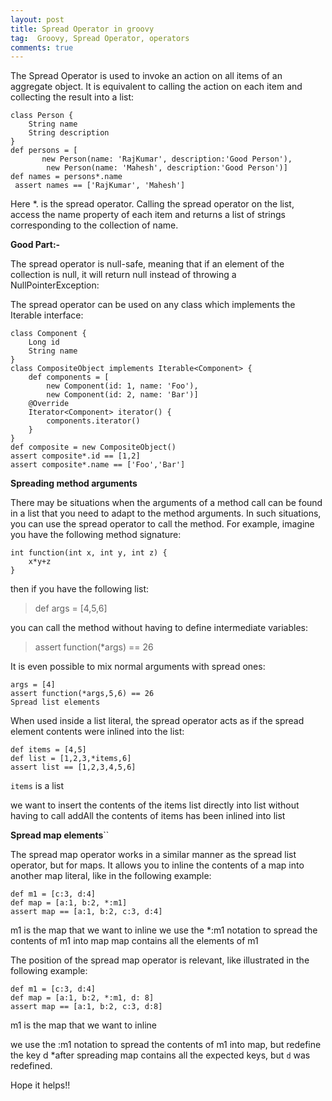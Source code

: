 ```yaml
---
layout: post
title: Spread Operator in groovy
tag:  Groovy, Spread Operator, operators
comments: true
---
```


The Spread Operator is used to invoke an action on all items of an aggregate object. It is equivalent to calling the action on each item and collecting the result into a list:

	class Person {
		String name
		String description
	}
	def persons = [
		   new Person(name: 'RajKumar', description:'Good Person'),
			new Person(name: 'Mahesh', description:'Good Person')]
	def names = persons*.name
	 assert names == ['RajKumar', 'Mahesh']  
  
Here *. is the spread operator. Calling the spread operator on the list, access the name property of each item and returns a list of strings corresponding to the collection of name.

__Good Part:-__

The spread operator is null-safe, meaning that if an element of the collection is null, it will return null instead of throwing a NullPointerException:

The spread operator can be used on any class which implements the Iterable interface:

	class Component {
		Long id
		String name
	}
	class CompositeObject implements Iterable<Component> {
		def components = [
			new Component(id: 1, name: 'Foo'),
			new Component(id: 2, name: 'Bar')]
		@Override
		Iterator<Component> iterator() {
			components.iterator()
		}
	}
	def composite = new CompositeObject()
	assert composite*.id == [1,2]
	assert composite*.name == ['Foo','Bar']

__Spreading method arguments__

There may be situations when the arguments of a method call can be found in a list that you need to adapt to the method arguments. In such situations, you can use the spread operator to call the method. For example, imagine you have the following method signature:

	int function(int x, int y, int z) {
		x*y+z
	}

then if you have the following list:

>def args = [4,5,6]

you can call the method without having to define intermediate variables:

>assert function(*args) == 26

It is even possible to mix normal arguments with spread ones:
	
	args = [4]
	assert function(*args,5,6) == 26
	Spread list elements

When used inside a list literal, the spread operator acts as if the spread element contents were inlined into the list:

	def items = [4,5]                     
	def list = [1,2,3,*items,6]           
	assert list == [1,2,3,4,5,6]           

`items` is a list

we want to insert the contents of the items list directly into list without having to call addAll
the contents of items has been inlined into list

__Spread map elements__``

The spread map operator works in a similar manner as the spread list operator, but for maps. It allows you to inline the contents of a map into another map literal, like in the following example:

	def m1 = [c:3, d:4]                 
	def map = [a:1, b:2, *:m1]           
	assert map == [a:1, b:2, c:3, d:4]    

m1 is the map that we want to inline
we use the *:m1 notation to spread the contents of m1 into map
map contains all the elements of m1

The position of the spread map operator is relevant, like illustrated in the following example:

	def m1 = [c:3, d:4]                 
	def map = [a:1, b:2, *:m1, d: 8]     
	assert map == [a:1, b:2, c:3, d:8]    

m1 is the map that we want to inline

we use the :m1 notation to spread the contents of m1 into map, but redefine the key d *after spreading
map contains all the expected keys, but `d` was redefined.

Hope it helps!!